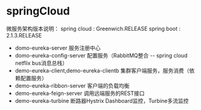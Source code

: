 # springCloud
  微服务架构版本说明：
     spring cloud : Greenwich.RELEASE
     spring boot : 2.1.3.RELEASE
+ domo-eureka-server 服务注册中心
+ domo-eureka-config-server 配置服务（RabbitMQ整合 -- spring cloud netflix bus消息总栈）
+ demo-eureka-client,demo-eureka-clientb 集群客户端服务，服务消费（依赖配置服务）
+ demo-eureka-ribbon-server 客户端的负载均衡
+ demo-eureka-feign-server 调用远端服务的REST接口
+ demo-eureka-turbine 断路器Hystrix Dashboard监控，Turbine多流监控
